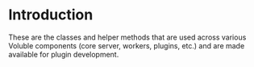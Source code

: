 # Introduction

These are the classes and helper methods that are used across various Voluble components \(core server, workers, plugins, etc.\) and are made available for plugin development.

